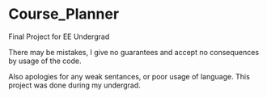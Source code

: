 # Course_Planner
Final Project for EE Undergrad

There may be mistakes, I give no guarantees and accept no consequences by usage of the code. 

Also apologies for any weak sentances, or poor usage of language. This project was done during my undergrad. 
